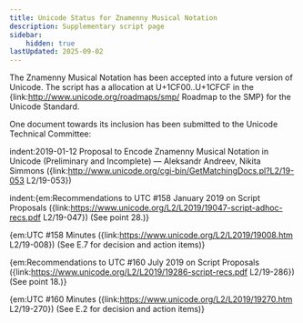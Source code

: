 ```yaml
---
title: Unicode Status for Znamenny Musical Notation
description: Supplementary script page
sidebar:
    hidden: true
lastUpdated: 2025-09-02
---
```


The Znamenny Musical Notation has been accepted into a future version of Unicode. The script has a allocation at U+1CF00..U+1CFCF in the {link:http://www.unicode.org/roadmaps/smp/ Roadmap to the SMP} for the Unicode Standard.

[comment]: # (end of intro)

[comment]: # (start of blocks)



[comment]: # (end of blocks)

[comment]: # (start of chars)



[comment]: # (end of chars)

[comment]: # (start of rest)

One document towards its inclusion has been submitted to the Unicode Technical Committee:

indent:2019-01-12 Proposal to Encode Znamenny Musical Notation in Unicode (Preliminary and Incomplete) — Aleksandr Andreev, Nikita Simmons ({link:http://www.unicode.org/cgi-bin/GetMatchingDocs.pl?L2/19-053 L2/19-053})

indent:{em:Recommendations to UTC #158 January 2019 on Script Proposals ({link:https://www.unicode.org/L2/L2019/19047-script-adhoc-recs.pdf L2/19-047}) (See point 28.)}

{em:UTC #158 Minutes ({link:https://www.unicode.org/L2/L2019/19008.htm L2/19-008}) (See E.7 for decision and action items)}

{em:Recommendations to UTC #160 July 2019 on Script Proposals ({link:https://www.unicode.org/L2/L2019/19286-script-recs.pdf L2/19-286}) (See point 18.)}

{em:UTC #160 Minutes ({link:https://www.unicode.org/L2/L2019/19270.htm L2/19-270}) (See E.2 for decision and action items)}
